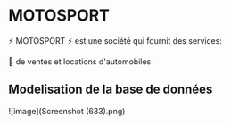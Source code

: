 
 # MOTOSPORT
 
:zap: MOTOSPORT :zap: est une société qui fournit des services:

:pushpin: de ventes et locations d'automobiles  


 ## Modelisation de la base de données
 
![image](Screenshot (633).png)
